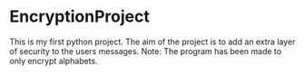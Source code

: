 # EncryptionProject
This is my first python project. The aim of the project is to add an extra layer of security to the users messages.
Note: The program has been made to only encrypt alphabets.
